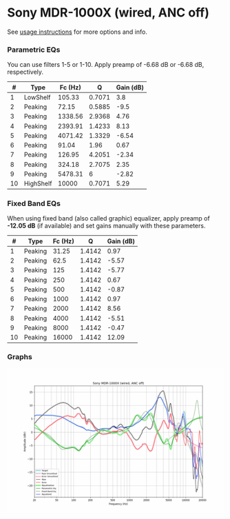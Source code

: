 # Sony MDR-1000X (wired, ANC off)
See [usage instructions](https://github.com/jaakkopasanen/AutoEq#usage) for more options and info.

### Parametric EQs
You can use filters 1-5 or 1-10. Apply preamp of -6.68 dB or -6.68 dB, respectively.

|   # | Type      |   Fc (Hz) |      Q |   Gain (dB) |
|-----|-----------|-----------|--------|-------------|
|   1 | LowShelf  |    105.33 | 0.7071 |        3.8  |
|   2 | Peaking   |     72.15 | 0.5885 |       -9.5  |
|   3 | Peaking   |   1338.56 | 2.9368 |        4.76 |
|   4 | Peaking   |   2393.91 | 1.4233 |        8.13 |
|   5 | Peaking   |   4071.42 | 1.3329 |       -6.54 |
|   6 | Peaking   |     91.04 | 1.96   |        0.67 |
|   7 | Peaking   |    126.95 | 4.2051 |       -2.34 |
|   8 | Peaking   |    324.18 | 2.7075 |        2.35 |
|   9 | Peaking   |   5478.31 | 6      |       -2.82 |
|  10 | HighShelf |  10000    | 0.7071 |        5.29 |

### Fixed Band EQs
When using fixed band (also called graphic) equalizer, apply preamp of **-12.05 dB** (if available) and set gains manually with these parameters.

|   # | Type    |   Fc (Hz) |      Q |   Gain (dB) |
|-----|---------|-----------|--------|-------------|
|   1 | Peaking |     31.25 | 1.4142 |        0.97 |
|   2 | Peaking |     62.5  | 1.4142 |       -5.57 |
|   3 | Peaking |    125    | 1.4142 |       -5.77 |
|   4 | Peaking |    250    | 1.4142 |        0.67 |
|   5 | Peaking |    500    | 1.4142 |       -0.87 |
|   6 | Peaking |   1000    | 1.4142 |        0.97 |
|   7 | Peaking |   2000    | 1.4142 |        8.56 |
|   8 | Peaking |   4000    | 1.4142 |       -5.51 |
|   9 | Peaking |   8000    | 1.4142 |       -0.47 |
|  10 | Peaking |  16000    | 1.4142 |       12.09 |

### Graphs
![](./Sony%20MDR-1000X%20(wired,%20ANC%20off).png)
